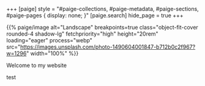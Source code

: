 +++
[paige]
style = "#paige-collections, #paige-metadata, #paige-sections, #paige-pages { display: none; }"
[paige.search]
hide_page = true
+++

{{% paige/image alt="Landscape" breakpoints=true class="object-fit-cover rounded-4 shadow-lg" fetchpriority="high" height="20rem" loading="eager" process="webp" src="https://images.unsplash.com/photo-1490604001847-b712b0c2f967?w=1296" width="100%" %}}

<p class="display-5 fw-bold mb-2 text-center">Welcome to my website</p>

test
